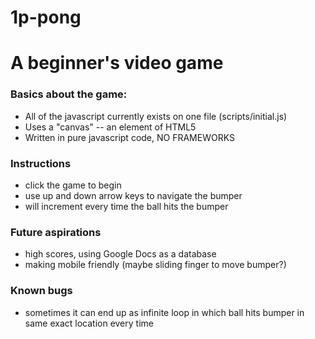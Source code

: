 1p-pong
=======

# A beginner's video game

### Basics about the game:
- All of the javascript currently exists on one file (scripts/initial.js)
- Uses a "canvas" -- an element of HTML5
- Written in pure javascript code, NO FRAMEWORKS

### Instructions
- click the game to begin
- use up and down arrow keys to navigate the bumper
- will increment every time the ball hits the bumper

### Future aspirations
- high scores, using Google Docs as a database
- making mobile friendly (maybe sliding finger to move bumper?)

### Known bugs
- sometimes it can end up as infinite loop in which ball hits bumper in same exact location every time